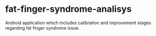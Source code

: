 # fat-finger-syndrome-analisys
Android application which includes calibration and improvement stages regarding fat finger syndrome issue.
